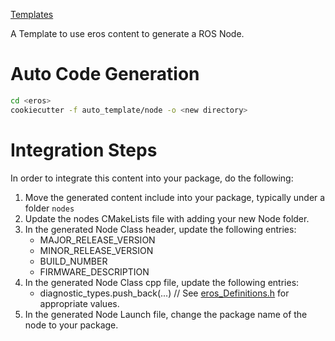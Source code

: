 [Templates](../TemplateCode.md)

A Template to use eros content to generate a ROS Node.

# Auto Code Generation
```bash
cd <eros>
cookiecutter -f auto_template/node -o <new directory>
```

# Integration Steps
In order to integrate this content into your package, do the following:
1. Move the generated content include into your package, typically under a folder `nodes`
3. Update the nodes CMakeLists file with adding your new Node folder.
4. In the generated Node Class header, update the following entries: 
    * MAJOR_RELEASE_VERSION
    * MINOR_RELEASE_VERSION
    * BUILD_NUMBER
    * FIRMWARE_DESCRIPTION
5. In the generated Node Class cpp file, update the following entries:
    * diagnostic_types.push_back(...) // See [eros_Definitions.h](../../include/eros/eros_Definitions.h) for appropriate values.
6. In the generated Node Launch file, change the package name of the node to your package.